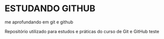 # ESTUDANDO GITHUB
me aprofundando em git e github

Repositório utilizado para estudos e práticas do curso de Git e GitHub
teste